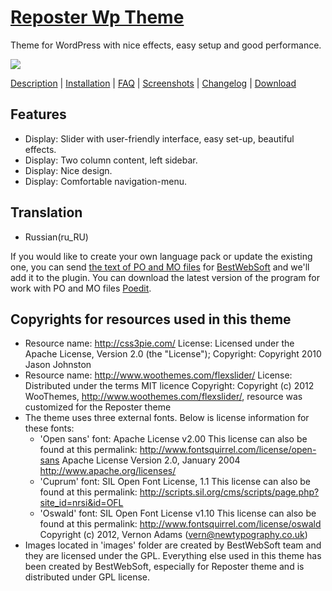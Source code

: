 <a href="http://bestwebsoft.com/theme/reposter/" target=_blank>Reposter Wp Theme</a>
=================

Theme for WordPress with nice effects, easy setup and good performance.

<img src="http://bestwebsoft.com/wp-content/uploads/2013/09/reposter-banner-wp.jpg" />

<a href="http://bestwebsoft.com/products/reposter/description" target=_blank>Description</a> | 
<a href="http://bestwebsoft.com/products/reposter/installation" target=_blank>Installation</a> | 
<a href="http://bestwebsoft.com/products/reposter/faq" target=_blank>FAQ</a> | 
<a href="http://bestwebsoft.com/products/reposter/screenshots" target=_blank>Screenshots</a> | 
<a href="http://bestwebsoft.com/products/reposter/changelog" target=_blank>Changelog</a> | 
<a href="http://bestwebsoft.com/products/reposter/download" target=_blank>Download</a>

Features
-----------------------------
* Display: Slider with user-friendly interface, easy set-up, beautiful effects.
* Display: Two column content, left sidebar.
* Display: Nice design.
* Display: Comfortable navigation-menu.


Translation
-----------------------------
* Russian(ru_RU)

If you would like to create your own language pack or update the existing one, you can send <a href="http://codex.wordpress.org/Translating_WordPress" target="_blank">the text of PO and MO files</a> for <a href="http://support.bestwebsoft.com" target="_blank">BestWebSoft</a> and we'll add it to the plugin. You can download the latest version of the program for work with PO and MO files  <a href="http://www.poedit.net/download.php" target="_blank">Poedit</a>.

Copyrights for resources used in this theme
-----------------------------
* Resource name: http://css3pie.com/
	License: Licensed under the Apache License, Version 2.0 (the "License");
	Copyright: Copyright 2010 Jason Johnston
* Resource name: http://www.woothemes.com/flexslider/
	License: Distributed under the terms MIT licence
	Copyright: Copyright (c) 2012 WooThemes, http://www.woothemes.com/flexslider/, resource was customized for the Reposter theme
* The theme uses three external fonts. Below is license information for these fonts:
  -	'Open sans' font:
	Apache License v2.00
	This license can also be found at this permalink: http://www.fontsquirrel.com/license/open-sans
	Apache License Version 2.0, January 2004 http://www.apache.org/licenses/
  -	'Cuprum' font:
	SIL Open Font License, 1.1
	This license can also be found at this permalink: http://scripts.sil.org/cms/scripts/page.php?site_id=nrsi&id=OFL
  -	'Oswald' font:
	SIL Open Font License v1.10
	This license can also be found at this permalink: http://www.fontsquirrel.com/license/oswald
	Copyright (c) 2012, Vernon Adams (vern@newtypography.co.uk)
* Images located in 'images' folder are created by BestWebSoft team and they are licensed under the GPL.
Everything else used in this theme has been created by BestWebSoft, especially for Reposter theme and is distributed under GPL license.
